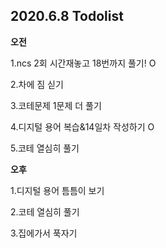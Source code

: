 ## 2020.6.8 Todolist

**오전**

1.ncs 2회 시간재놓고 18번까지 풀기! O

2.차에 짐 싣기

3.코테문제 1문제 더 풀기

4.디지털 용어 복습&14일차 작성하기 O

5.코테 열심히 풀기



**오후**

1.디지털 용어 틈틈이 보기

2.코테 열심히 풀기

3.집에가서 푹자기

